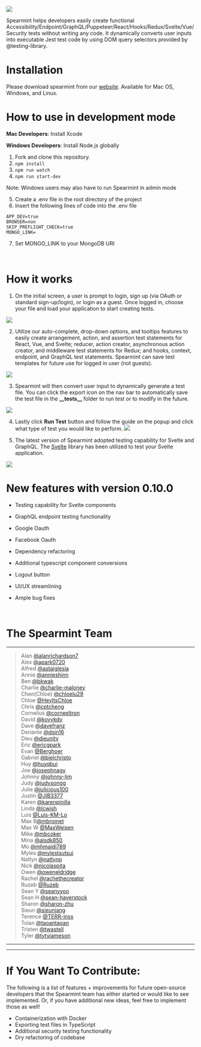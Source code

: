 ![](/public/spearmint.png)

Spearmint helps developers easily create functional Accessibility/Endpoint/GraphQL/Puppeteer/React/Hooks/Redux/Svelte/Vue/Security tests without writing any code. It dynamically converts user inputs into executable Jest test code by using DOM query selectors provided by @testing-library.

# Installation 
Please download spearmint from our [website](https://www.spearmintjs.com/). Available for Mac OS, Windows, and Linux.


# How to use in development mode

**Mac Developers**: Install Xcode 

**Windows Developers**: Install Node.js globally

1. Fork and clone this repository.
2. ```npm install```
3. ```npm run watch```
4. ```npm run start-dev```

Note: Windows users may also have to run Spearmint in admin mode

5. Create a .env file in the root directory of the project
6. Insert the following lines of code into the .env file
```
APP_DEV=true
BROWSER=non
SKIP_PREFLIGHT_CHECK=true
MONGO_LINK=
```
7. Set MONGO_LINK to your MongoDB URI


<br>


# How it works


1.  On the initial screen, a user is prompt to login, sign up (via OAuth or standard sign-up/login), or login as a guest. Once logged in, choose your file and load your application to start creating tests.

![](/public/darkModeLogin.gif)

2.  Utilize our auto-complete, drop-down options, and tooltips features to easily create arrangement, action, and assertion test statements for React, Vue, and Svelte; reducer, action creator, asynchronous action creator, and middleware test statements for Redux; and hooks, context, endpoint, and GraphQL test statements. Spearmint can save test templates for future use for logged in user (not guests). 

![](/public/testingModal.png)

3.  Spearmint will then convert user input to dynamically generate a test file. You can click the export icon on the nav bar to automatically save the test file in the **\_\_tests\_\_** folder to run test or to modify in the future.

![](/public/saveTest.png)    


4.  Lastly click **Run Test** button and follow the guide on the popup and click what type of test you would like to perform.
![](/public/runTest.png) 


5. The latest version of Spearmint adopted testing capability for Svelte and GraphQL. The [Svelte](https://testing-library.com/docs/svelte-testing-library/intro/) library has been utilized to test your Svelte application. 

![](/public/svelte.gif)

# New features with version 0.10.0

* Testing capability for Svelte components

* GraphQL endpoint testing functionality

* Google Oauth 

* Facebook Oauth

* Dependency refactoring

* Additional typescript component conversions

* Logout button

* UI/UX streamlining

* Ample bug fixes

<br>

<!-- # Demos

### Guest login
![](/public/demos/guest-login.gif)

### Signup + login 
![](/public/demos/pwlogin.gif)

### Github Oauth login
![](/public/demos/oauth.gif)

### Facebook Oauth login
![](/public/demos/oauth2.gif)

### Google Oauth login
![](/public/demos/oauth3.gif)

### Vue Test
![](/public/demos/vuetest.gif)

### Svelte Test
![](/public/demos/sveltetest.gif)

### GraphQL Test
![](/public/demos/graphqltest.gif)

### Dark Mode + Upgraded UI/UX
![](/public/darkMode.gif)

### Save Test Functionality
![](/public/saveTest.gif)

### Run a security test 
![](/public/demos/snyk-auth-testdep.gif)

<br> -->


# The Spearmint Team
<hr>

> Alan [@alanrichardson7](https://github.com/alanrichardson7) <br />
> Alex [@apark0720](https://github.com/apark0720) <br />
> Alfred  [@astaiglesia](https://github.com/astaiglesia) <br />
> Annie  [@annieshinn](https://github.com/annieshinn) <br />
> Ben [@bkwak](https://github.com/bkwak) <br />
> Charlie [@charlie-maloney](https://github.com/charlie-maloney) <br /> 
> Chen(Chloe) [@chloelu29](https://github.com/chloelu29) <br />
> Chloe [@HeyItsChloe](https://github.com/HeyItsChloe) <br />
> Chris [@cptcheng](https://github.com/cptcheng) <br />
> Cornelius [@corneeltron](https://github.com/corneeltron) <br />
> David [@koyykdy](https://github.com/koyykdy) <br />
> Dave [@davefranz](https://github.com/davefranz) <br />
> Deriante [@dsin16](https://github.com/dsin16) <br />
> Dieu [@dieunity](https://github.com/dieunity) <br />
> Eric [@ericgpark](https://github.com/ericgpark) <br />
> Evan [@Berghoer](https://github.com/Berghoer) <br /> 
> Gabriel [@bielchristo](https://github.com/bielchristo) <br />
> Huy [@huyqbui](https://github.com/huyqbui) <br />
> Joe [@josephnagy](https://github.com/Josephnagy) <br />
> Johnny [@johnny-lim](https://github.com/johnny-lim) <br />
> Judy [@judysongg](https://github.com/judysongg) <br />
> Julie [@julicious100](https://github.com/julicious100) <br />
> Justin [@JIB3377](https://github.com/JIB3377) <br />
> Karen [@karenpinilla](https://github.com/karenpinilla) <br /> 
> Linda [@lcwish](https://github.com/lcwish) <br />
> Luis [@Luis-KM-Lo](https://github.com/Luis-KM-Lo) <br />
> Max B[@mbromet](https://github.com/mbromet) <br />
> Max W [@MaxWeisen](https://github.com/MaxWeisen) <br />
> Mike [@mbcoker](https://github.com/mbcoker) <br />
> Mina [@alsdk850](https://github.com/alsdk850) <br />
> Mo [@mhmaidi789](https://github.com/mhmaidi789) <br /> 
> Myles [@mylestsutsui](https://github.com/mylestsutsui) <br />
> Natlyn [@natlynp](https://github.com/natlynp) <br /> 
> Nick [@nicolaspita](https://github.com/nicolaspita) <br />
> Owen [@oweneldridge](https://github.com/oweneldridge) <br />
> Rachel [@rachethecreator](https://github.com/rachethecreator) <br />
> Ruzeb [@Ruzeb](https://github.com/Ruzeb) <br />
> Sean Y [@seanyyoo](https://github.com/seanyyoo) <br />
> Sean H [@sean-haverstock](https://github.com/Sean-Haverstock) <br /> 
> Sharon [@sharon-zhu](https://github.com/sharon-zhu) <br /> 
> Sieun [@sieunjang](https://github.com/sieunjang) <br />
> Terence [@TERR-inss](https://github.com/TERR-inss) <br />
> Tolan [@taoantaoan](https://github.com/taoantaoan) <br />
> Tristen [@twastell](https://github.com/twastell) <br />
> Tyler [@tytyjameson](https://github.com/tytyjameson)
<hr>

***

# If You Want To Contribute: 
The following is a list of features + improvements for future open-source developers that the Spearmint team has either started or would like to see implemented. Or, if you have additional new ideas, feel free to implement those as well! 
- Containerization with Docker
- Exporting test files in TypeScript
- Additional security testing functionality 
- Dry refactoring of codebase
